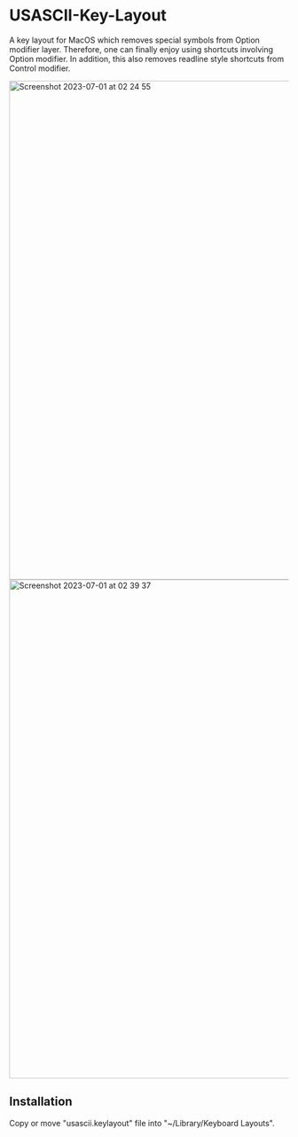 # USASCII-Key-Layout
A key layout for MacOS which removes special symbols from Option modifier layer. Therefore, one can finally enjoy using shortcuts involving Option modifier. In addition, this also removes readline style shortcuts from Control modifier.

<img width="900" alt="Screenshot 2023-07-01 at 02 24 55" src="https://github.com/drkhn1234/USASCII-Key-Layout/assets/97989691/24742f37-3122-4c5a-ba40-7ce9dd2e0e9e">

<img width="900" alt="Screenshot 2023-07-01 at 02 39 37" src="https://github.com/drkhn1234/USASCII-Key-Layout/assets/97989691/c5f53797-2020-4f3e-889b-0673c7582943">

## Installation
Copy or move "usascii.keylayout" file into "~/Library/Keyboard Layouts".
